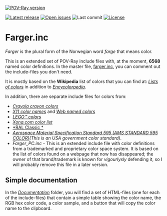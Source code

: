 [![POV-Ray version](https://img.shields.io/badge/POV--Ray-3.8-blue?style=plastic)](https://www.povray.org/)

[![Latest release](https://badgen.net/github/release/SvenErik1968/Farger.inc)](https://github.com/SvenErik1968/Farger.inc/releases)
[![Open issues](https://badgen.net/github/open-issues//SvenErik1968/Farger.inc)](https://github.com/SvenErik1968/Farger.inc/issues)
![Last commit](https://badgen.net/github/last-commit/SvenErik1968/Farger.inc)
[![License](https://badgen.net/github/license/SvenErik1968/Farger.inc)](https://github.com/SvenErik1968/Farger.inc/blob/master/LICENSE)

# Farger.inc
*Farger* is the plural form of the Norwegian word *farge* that means color.

This is an extended set of POV-Ray include files with, at the moment, **6568** named color definitions. In the master file, [farger.inc](./farger.inc), you can comment out the include-files you don't need.

It is mostly based on the **Wikipedia** list of colors that you can find at: [*Lists of colors*](http://en.wikipedia.org/wiki/List_of_colors) in addition to [*Encycolorpedia*](https://encycolorpedia.com/named).

In addition, there are separate include files for colors from:

- [*Crayola crayon colors*](https://en.wikipedia.org/wiki/List_of_Crayola_crayon_colors)
- [*X11 color names*](https://en.wikipedia.org/wiki/X11_color_names) and [*Web named colors*](https://en.wikipedia.org/wiki/Web_colors)
- [*LEGO™ colors*](http://www.peeron.com/cgi-bin/invcgis/colorguide.cgi)
- [*Xona.com color list*](http://xona.com/misc/colorlist/)
- [*RAL Classic *](https://en.wikipedia.org/wiki/List_of_RAL_colors#Overview)
- [*Aerospace Material Specification Standard 595 (AMS STANDARD 595 COLOR)*](http://www.federalstandardcolor.com/)_(This is an USA government color standard)_.
- *Farger_PC.inc* - This is an extended include file with color definitions from a trademarked and proprietary color space system. It is based on the list of colors found on a webpage that now has disappeared; the owner of that brand/trademark is known for _vigourlysly_ defending it, so I will probably remove this file in a later version.

## Simple documentation
In the [_Documentation_](./Documentation/) folder, you will find a set of HTML-files (one for each of the include-files) that contain a simple table showing the color name, the RGB hex color code, a color sample, and a button that will copy the color name to the clipboard.
